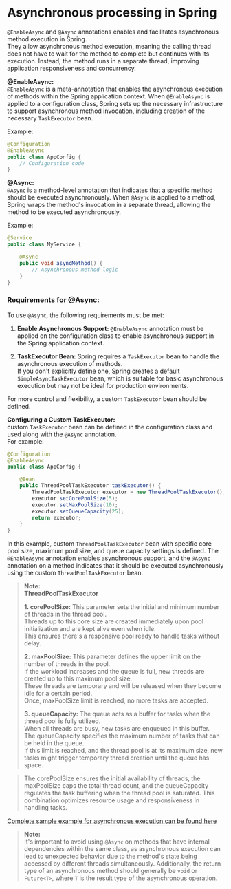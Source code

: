 # Asynchronous processing in Spring

`@EnableAsync` and `@Async` annotations enables and facilitates asynchronous method execution in Spring.<br>
They allow asynchronous method execution, meaning the calling thread does not have to wait for the method to complete but continues with its execution.
Instead, the method runs in a separate thread, improving application responsiveness and concurrency.

**@EnableAsync:**<br>
`@EnableAsync` is a meta-annotation that enables the asynchronous execution of methods within the Spring application context.
When `@EnableAsync` is applied to a configuration class, Spring sets up the necessary infrastructure to support asynchronous method invocation,
including creation of the necessary `TaskExecutor` bean.

Example:
```java
@Configuration
@EnableAsync
public class AppConfig {
    // Configuration code
}
```

**@Async:**<br>
`@Async` is a method-level annotation that indicates that a specific method should be executed asynchronously.
When `@Async` is applied to a method, Spring wraps the method's invocation in a separate thread, allowing the method to be executed asynchronously.

Example:
```java
@Service
public class MyService {

    @Async
    public void asyncMethod() {
        // Asynchronous method logic
    }
}
```

### **Requirements for @Async:**
To use `@Async`, the following requirements must be met:

1. **Enable Asynchronous Support:** `@EnableAsync` annotation must be applied on the configuration class to enable
   asynchronous support in the Spring application context.

2. **TaskExecutor Bean:** Spring requires a `TaskExecutor` bean to handle the asynchronous execution of methods.<br>
   If you don't explicitly define one, Spring creates a default `SimpleAsyncTaskExecutor` bean, which is suitable for basic
   asynchronous execution but may not be ideal for production environments.

For more control and flexibility, a custom `TaskExecutor` bean should be defined.

**Configuring a Custom TaskExecutor:**<br>
custom `TaskExecutor` bean can be defined in the configuration class and used along with the `@Async` annotation. <br>
For example:

```java
@Configuration
@EnableAsync
public class AppConfig {

    @Bean
    public ThreadPoolTaskExecutor taskExecutor() {
        ThreadPoolTaskExecutor executor = new ThreadPoolTaskExecutor();
        executor.setCorePoolSize(5);
        executor.setMaxPoolSize(10);
        executor.setQueueCapacity(25);
        return executor;
    }
}
```

In this example, custom `ThreadPoolTaskExecutor` bean with specific core pool size, maximum pool size, and queue capacity settings is defined.
The `@EnableAsync` annotation enables asynchronous support, and the `@Async` annotation on a method indicates that it
should be executed asynchronously using the custom `ThreadPoolTaskExecutor` bean.

>**Note:** <br>
> **ThreadPoolTaskExecutor**
> 
>**1. corePoolSize:** This parameter sets the initial and minimum number of threads in the thread pool.<br> 
   Threads up to this core size are created immediately upon pool initialization and are kept alive even when idle.<br> 
   This ensures there's a responsive pool ready to handle tasks without delay.
>
>**2. maxPoolSize:** This parameter defines the upper limit on the number of threads in the pool.<br> 
   If the workload increases and the queue is full, new threads are created up to this maximum pool size.<br> 
   These threads are temporary and will be released when they become idle for a certain period.<br>
   Once, maxPoolSize limit is reached, no more tasks are accepted.
>
>**3. queueCapacity:** The queue acts as a buffer for tasks when the thread pool is fully utilized.<br> 
   When all threads are busy, new tasks are enqueued in this buffer. <br>
   The queueCapacity specifies the maximum number of tasks that can be held in the queue. <br>
   If this limit is reached, and the thread pool is at its maximum size, new tasks might trigger temporary thread creation until the queue has space.

>The corePoolSize ensures the initial availability of threads, the maxPoolSize caps the total thread count, and the queueCapacity regulates the task buffering when the thread pool is saturated. 
>This combination optimizes resource usage and responsiveness in handling tasks.


[Complete sample example for asynchronous execution can be found here](../asynchronous_processing)

>**Note:** <br>
It's important to avoid using `@Async` on methods that have internal dependencies within the same class,
as asynchronous execution can lead to unexpected behavior due to the method's state being accessed by different threads simultaneously.
Additionally, the return type of an asynchronous method should generally be `void` or `Future<T>`, where `T` is the result type of the asynchronous operation.
